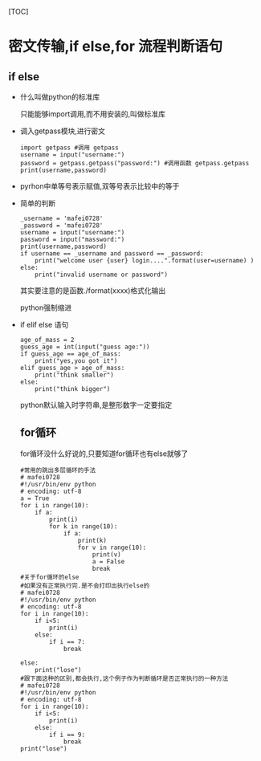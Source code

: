 [TOC]

# 密文传输,if else,for 流程判断语句

## if else

* 什么叫做python的标准库 

  只能能够import调用,而不用安装的,叫做标准库

* 调入getpass模块,进行密文

  ```
  import getpass #调用 getpass
  username = input("username:")
  password = getpass.getpass("password:") #调用函数 getpass.getpass 
  print(username,password)
  ```

* pyrhon中单等号表示赋值,双等号表示比较中的等于

* 简单的判断

  ```
  _username = 'mafei0728'
  _password = 'mafei0728'
  username = input("username:")
  password = input("massword:")
  print(username,password)
  if username == _username and password == _password:
      print("welcome user {user} login....".format(user=username) )
  else:
      print("invalid username or password")
  ```

  其实要注意的是函数./format(xxxx)格式化输出

  python强制缩进

* if elif else 语句

  ```
  age_of_mass = 2
  guess_age = int(input("guess age:"))
  if guess_age == age_of_mass:
      print("yes,you got it")
  elif guess_age > age_of_mass:
      print("think smaller")
  else:
      print("think bigger")
  ```

  python默认输入时字符串,是整形数字一定要指定

  ## for循环

  for循环没什么好说的,只要知道for循环也有else就够了

  ```shell
  #常用的跳出多层循环的手法
  # mafei0728
  #!/usr/bin/env python
  # encoding: utf-8
  a = True
  for i in range(10):
      if a:
          print(i)
          for k in range(10):
              if a:
                  print(k)
                  for v in range(10):
                      print(v)
                      a = False
                      break
  #关于for循环的else
  #如果没有正常执行完.是不会打印出执行else的
  # mafei0728
  #!/usr/bin/env python
  # encoding: utf-8
  for i in range(10):
      if i<5:
          print(i)
      else:
          if i == 7:
              break
  
  else:
      print("lose")
  #跟下面这种的区别,都会执行,这个例子作为判断循环是否正常执行的一种方法
  # mafei0728
  #!/usr/bin/env python
  # encoding: utf-8
  for i in range(10):
      if i<5:
          print(i)
      else:
          if i == 9:
              break
  print("lose")
  ```

  

  ​